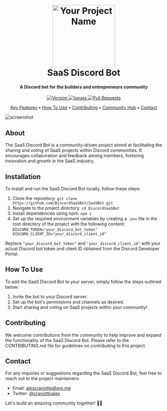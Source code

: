 <h1 align="center">
  <br>
  <a href="https://github.com/alexcraviotto"><img src="https://i.imgur.com/Nid7il0.png" alt="Your Project Name" width="200"></a>
  <br>
  SaaS Discord Bot
  <br>
</h1>

<h4 align="center">A Discord bot for the builders and entrepreneurs community</h4>

<p align="center">
  <a href="https://badge.fury.io/js/electron-markdownify">
    <img src="https://badge.fury.io/js/electron-markdownify.svg"
         alt="Version">
  </a>
  <a href="https://github.com/your-username/your-repo/issues">
    <img src="https://img.shields.io/github/issues/DiscordSaaSBot/SaaSBot.svg"
         alt="Issues">
  </a>
  <a href="https://github.com/your-username/your-repo/pulls">
    <img src="https://img.shields.io/github/issues-pr/DiscordSaaSBot/SaaSBot.svg"
         alt="Pull Requests">
  </a>

</p>

<p align="center">
  <a href="#key-features">Key Features</a> •
  <a href="#how-to-use">How To Use</a> •
  <a href="#contributing">Contributing</a> •
  <a href="#community-hub">Community Hub</a> •
  <a href="#contact">Contact</a>
</p>

![screenshot](https://i.imgur.com/5GVxIRI.png)

## About

The SaaS Discord Bot is a community-driven project aimed at facilitating the sharing and voting of SaaS projects within Discord communities. It encourages collaboration and feedback among members, fostering innovation and growth in the SaaS industry.

## Installation

To install and run the SaaS Discord Bot locally, follow these steps:

1. Clone the repository: `git clone https://github.com/DiscordSaaSBot/SaaSBot.git`
2. Navigate to the project directory: `cd DiscordSaaSBot`
3. Install dependencies using npm: `npm i`
4. Set up the required environment variables by creating a `.env` file in the root directory of the project with the following content: ```DISCORD_TOKEN="your_discord_bot_token"
DISCORD_CLIENT_ID="your_discord_client_id" ```

Replace `"your_discord_bot_token"` and `"your_discord_client_id"` with your actual Discord bot token and client ID obtained from the Discord Developer Portal.


## How To Use

To add the SaaS Discord Bot to your server, simply follow the steps outlined below:

1. Invite the bot to your Discord server.
2. Set up the bot's permissions and channels as desired.
3. Start sharing and voting on SaaS projects within your community!

## Contributing

We welcome contributions from the community to help improve and expand the functionality of the SaaS Discord Bot. Please refer to the CONTRIBUTING.md file for guidelines on contributing to this project.

## Contact

For any inquiries or suggestions regarding the SaaS Discord Bot, feel free to reach out to the project maintainers:

* Email: [alexcraviotto@pm.me](mailto:alexcraviotto@pm.me)
* Twitter: [@craviottoalex](https://twitter.com/craviottoalex)

Let's build an amazing community together! 💪🌟

